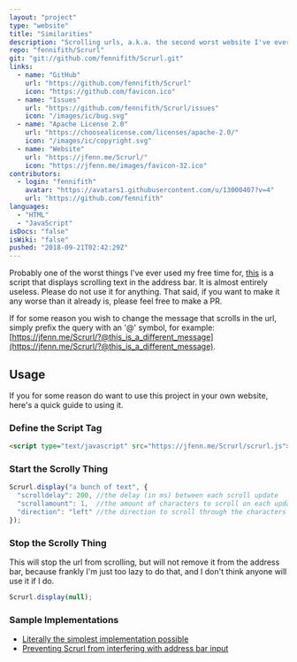 ```yaml
---
layout: "project"
type: "website"
title: "Similarities"
description: "Scrolling urls, a.k.a. the second worst website I've ever made."
repo: "fennifith/Scrurl"
git: "git://github.com/fennifith/Scrurl.git"
links: 
  - name: "GitHub"
    url: "https://github.com/fennifith/Scrurl"
    icon: "https://github.com/favicon.ico"
  - name: "Issues"
    url: "https://github.com/fennifith/Scrurl/issues"
    icon: "/images/ic/bug.svg"
  - name: "Apache License 2.0"
    url: "https://choosealicense.com/licenses/apache-2.0/"
    icon: "/images/ic/copyright.svg"
  - name: "Website"
    url: "https://jfenn.me/Scrurl/"
    icon: "https://jfenn.me/images/favicon-32.ico"
contributors: 
  - login: "fennifith"
    avatar: "https://avatars1.githubusercontent.com/u/13000407?v=4"
    url: "https://github.com/fennifith"
languages: 
  - "HTML"
  - "JavaScript"
isDocs: "false"
isWiki: "false"
pushed: "2018-09-21T02:42:29Z"
---
```


Probably one of the worst things I've ever used my free time for, [this](https://jfenn.me/Scrurl/) is a script that displays scrolling text in the address bar. It is almost entirely useless. Please do not use it for anything. That said, if you want to make it any worse than it already is, please feel free to make a PR.

If for some reason you wish to change the message that scrolls in the url, simply prefix the query with an '@' symbol, for example: [https://jfenn.me/Scrurl/?@this_is_a_different_message](https://jfenn.me/Scrurl/?@this_is_a_different_message).

## Usage

If you for some reason do want to use this project in your own website, here's a quick guide to using it.

### Define the Script Tag

```html
<script type="text/javascript" src="https://jfenn.me/Scrurl/scrurl.js"></script>
```

### Start the Scrolly Thing

```javascript
Scrurl.display("a bunch of text", {
  "scrolldelay": 200, //the delay (in ms) between each scroll update
  "scrollamount": 1,  //the amount of characters to scroll on each update
  "direction": "left" //the direction to scroll through the characters in
});
```

### Stop the Scrolly Thing
This will stop the url from scrolling, but will not remove it from the address bar, because frankly I'm just too lazy to do that, and I don't think anyone will use it if I do.

```javascript
Scrurl.display(null);
```

### Sample Implementations

- [Literally the simplest implementation possible](https://github.com/fennifith/Scrurl/blob/master/./examples/simple.js)
- [Preventing Scrurl from interfering with address bar input](https://github.com/fennifith/Scrurl/blob/master/./examples/focusable.js)
